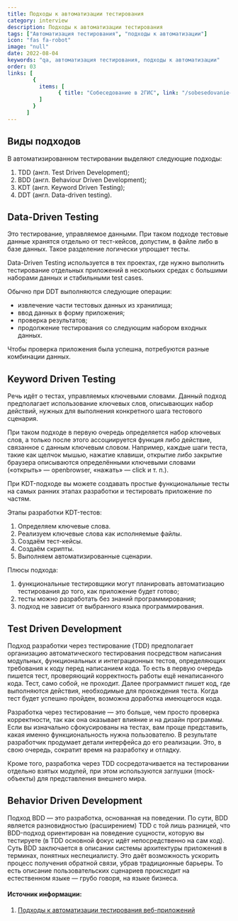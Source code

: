 ```yaml
---
title: Подходы к автоматизации тестирования
category: interview
description: Подходы к автоматизации тестирования
tags: ["Автоматизация тестирования", "подходы к автоматизации"]
icon: "fas fa-robot"
image: "null"
date: 2022-08-04
keywords: "qa, автоматизация тестирования, подходы к автоматизации"
order: 03
links: [
        {
          items: [
                { title: "Собеседование в 2ГИС", link: "/sobesedovanie-v-2-gis/" },
          ]
        }
      ]
---
```


## Виды подходов
В автоматизированном тестировании выделяют следующие подходы:

1. TDD (англ. Test Driven Development);
2. BDD (англ. Behaviour Driven Development);
3. KDT (англ. Keyword Driven Testing);
4. DDT (англ. Data-driven testing).

## Data-Driven Testing
Это тестирование, управляемое данными. При таком подходе тестовые данные хранятся отдельно от тест-кейсов, допустим, в файле либо в базе данных. Такое разделение логически упрощает тесты.

Data-Driven Testing используется в тех проектах, где нужно выполнить тестирование отдельных приложений в нескольких средах с большими наборами данных и стабильными test cases.

Обычно при DDT выполняются следующие операции:
- извлечение части тестовых данных из хранилища;
- ввод данных в форму приложения;
- проверка результатов;
- продолжение тестирования со следующим набором входных данных.

Чтобы проверка приложения была успешна, потребуются разные комбинации данных. 

## Keyword Driven Testing
Речь идёт о тестах, управляемых ключевыми словами. Данный подход предполагает использование ключевых слов, описывающих набор действий, нужных для выполнения конкретного шага тестового сценария. 

При таком подходе в первую очередь определяется набор ключевых слов, а только после этого ассоциируется функция либо действие, связанное с данным ключевым словом. Например, каждые шаги теста, такие как щелчок мышью, нажатие клавиши, открытие либо закрытие браузера описываются определёнными ключевыми словами («открыть» — openbrowser, «нажать» — click и т. п.).

При KDT-подходе вы можете создавать простые функциональные тесты на самых ранних этапах разработки и тестировать приложение по частям. 

Этапы разработки KDT-тестов:

1. Определяем ключевые слова.
2. Реализуем ключевые слова как исполняемые файлы.
3. Создаём тест-кейсы.
4. Создаём скрипты.
5. Выполняем автоматизированные сценарии.

Плюсы подхода:

1. функциональные тестировщики могут планировать автоматизацию тестирования до того, как приложение будет готово;
2. тесты можно разработать без знаний программирования;
3. подход не зависит от выбранного языка программирования. 

## Test Driven Development
Подход разработки через тестирование (TDD) предполагает организацию автоматического тестирования посредством написания модульных, функциональных и интеграционных тестов, определяющих требования к коду перед написанием кода.
То есть в первую очередь пишется тест, проверяющий корректность работы ещё ненаписанного кода. Тест, само собой, не проходит. Далее программист пишет код, где выполняются действия, необходимые для прохождения теста. Когда тест будет успешно пройден, возможна доработка имеющегося кода.

Разработка через тестирование — это больше, чем просто проверка корректности, так как она оказывает влияние и на дизайн программы. Если вы изначально сфокусированы на тестах, вам проще представить, какая именно функциональность нужна пользователю. В результате разработчик продумает детали интерфейса до его реализации. Это, в свою очередь, сократит время на разработку и отладку.

Кроме того, разработка через TDD сосредотачивается на тестировании отдельно взятых модулей, при этом используются заглушки (mock-объекты) для представления внешнего мира.

## Behavior Driven Development
Подход BDD — это разработка, основанная на поведении. По сути, BDD является разновидностью (расширением) TDD с той лишь разницей, что BDD-подход ориентирован на поведение сущности, которую вы тестируете (в TDD основной фокус идёт непосредственно на сам код). Суть BDD заключается в описании системы архитектуры приложения в терминах, понятных неспециалисту. Это даёт возможность ускорить процесс получения обратной связи, убрав традиционные барьеры. То есть описание пользовательских сценариев происходит на естественном языке — грубо говоря, на языке бизнеса.

#### Источник информации:
1. [Подходы к автоматизации тестирования веб-приложений](https://otus.ru/nest/post/1083/)